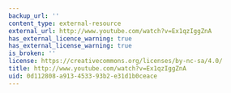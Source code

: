 ```yaml
---
backup_url: ''
content_type: external-resource
external_url: http://www.youtube.com/watch?v=Ex1qzIggZnA
has_external_licence_warning: true
has_external_license_warning: true
is_broken: ''
license: https://creativecommons.org/licenses/by-nc-sa/4.0/
title: http://www.youtube.com/watch?v=Ex1qzIggZnA
uid: 0d112808-a913-4533-93b2-e31d1b0ceace
---
```

